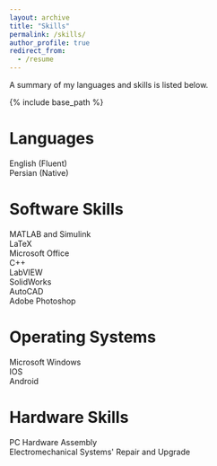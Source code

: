 ```yaml
---
layout: archive
title: "Skills"
permalink: /skills/
author_profile: true
redirect_from:
  - /resume
---
```


A summary of my languages and skills is listed below.

{% include base_path %}

Languages
======
English (Fluent) <br> Persian (Native)

Software Skills
======
MATLAB and Simulink <br> LaTeX <br> Microsoft Office <br> C++ <br> LabVIEW <br> SolidWorks <br> AutoCAD <br> Adobe Photoshop

Operating Systems
======
Microsoft Windows <br> IOS <br> Android
  
Hardware Skills
======
PC Hardware Assembly <br> Electromechanical Systems' Repair and Upgrade
